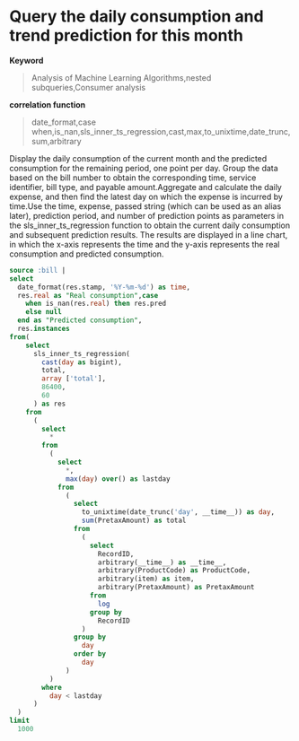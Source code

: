 # Query the daily consumption and trend prediction for this month

**Keyword**

> Analysis of Machine Learning Algorithms,nested subqueries,Consumer analysis

**correlation function**

> date_format,case when,is_nan,sls_inner_ts_regression,cast,max,to_unixtime,date_trunc,sum,arbitrary

Display the daily consumption of the current month and the predicted consumption for the remaining period, one point per day. Group the data based on the bill number to obtain the corresponding time, service identifier, bill type, and payable amount.Aggregate and calculate the daily expense, and then find the latest day on which the expense is incurred by time.Use the time, expense, passed string (which can be used as an alias later), prediction period, and number of prediction points as parameters in the sls_inner_ts_regression function to obtain the current daily consumption and subsequent prediction results.
The results are displayed in a line chart, in which the x-axis represents the time and the y-axis represents the real consumption and predicted consumption.

```SQL
source :bill |
select
  date_format(res.stamp, '%Y-%m-%d') as time,
  res.real as "Real consumption",case
    when is_nan(res.real) then res.pred
    else null
  end as "Predicted consumption",
  res.instances
from(
    select
      sls_inner_ts_regression(
        cast(day as bigint),
        total,
        array ['total'],
        86400,
        60
      ) as res
    from
      (
        select
          *
        from
          (
            select
              *,
              max(day) over() as lastday
            from
              (
                select
                  to_unixtime(date_trunc('day', __time__)) as day,
                  sum(PretaxAmount) as total
                from
                  (
                    select
                      RecordID,
                      arbitrary(__time__) as __time__,
                      arbitrary(ProductCode) as ProductCode,
                      arbitrary(item) as item,
                      arbitrary(PretaxAmount) as PretaxAmount
                    from
                      log
                    group by
                      RecordID
                  )
                group by
                  day
                order by
                  day
              )
          )
        where
          day < lastday
      )
  )
limit
  1000
```
